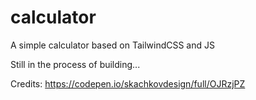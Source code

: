 # calculator
A simple calculator based on TailwindCSS and JS

Still in the process of building...

Credits: https://codepen.io/skachkovdesign/full/OJRzjPZ
